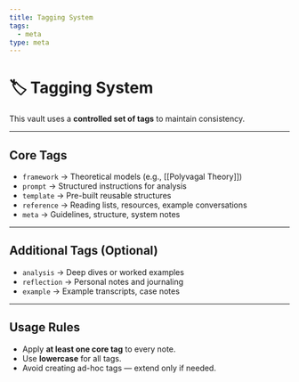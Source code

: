 ```yaml
---
title: Tagging System
tags:
  - meta
type: meta
---
```


<!-- @format -->

# 🏷 Tagging System

This vault uses a **controlled set of tags** to maintain consistency.

---

## Core Tags

- `framework` → Theoretical models (e.g., [[Polyvagal Theory]])
- `prompt` → Structured instructions for analysis
- `template` → Pre-built reusable structures
- `reference` → Reading lists, resources, example conversations
- `meta` → Guidelines, structure, system notes

---

## Additional Tags (Optional)

- `analysis` → Deep dives or worked examples
- `reflection` → Personal notes and journaling
- `example` → Example transcripts, case notes

---

## Usage Rules

- Apply **at least one core tag** to every note.
- Use **lowercase** for all tags.
- Avoid creating ad-hoc tags — extend only if needed.
